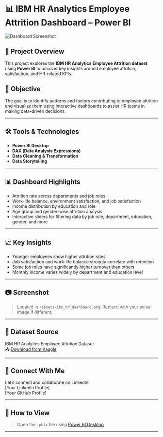 # 📊 IBM HR Analytics Employee Attrition Dashboard – Power BI

![Dashboard Screenshot](assets/ibm_hr_analysis.png)

## 📁 Project Overview
This project explores the **IBM HR Analytics Employee Attrition dataset** using **Power BI** to uncover key insights around employee attrition, satisfaction, and HR-related KPIs.

## 🎯 Objective
The goal is to identify patterns and factors contributing to employee attrition and visualize them using interactive dashboards to assist HR teams in making data-driven decisions.

---

## 🛠️ Tools & Technologies
- **Power BI Desktop**
- **DAX (Data Analysis Expressions)**
- **Data Cleaning & Transformation**
- **Data Storytelling**

---

## 📊 Dashboard Highlights
- Attrition rate across departments and job roles
- Work-life balance, environment satisfaction, and job satisfaction
- Income distribution by education and role
- Age group and gender-wise attrition analysis
- Interactive slicers for filtering data by job role, department, education, gender, and more

---

## 📈 Key Insights
- Younger employees show higher attrition rates
- Job satisfaction and work-life balance strongly correlate with retention
- Some job roles have significantly higher turnover than others
- Monthly income varies widely by department and education level

---

## 📷 Screenshot
> Located in `/assets/ibm_hr_dashboard.png`. Replace with your actual image if different.

---

## 📎 Dataset Source
IBM HR Analytics Employee Attrition Dataset  
📥 [Download from Kaggle](https://www.kaggle.com/datasets/pavansubhasht/ibm-hr-analytics-attrition-dataset)

---

## 🔗 Connect With Me
Let’s connect and collaborate on LinkedIn!  
[Your LinkedIn Profile]  
[Your GitHub Profile]

---

## 📌 How to View
> Open the `.pbix` file using [Power BI Desktop](https://powerbi.microsoft.com/desktop/)

---

